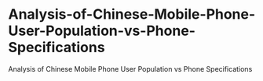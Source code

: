 # Analysis-of-Chinese-Mobile-Phone-User-Population-vs-Phone-Specifications
Analysis of Chinese Mobile Phone User Population vs Phone Specifications
